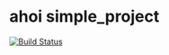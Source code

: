 ahoi
simple_project
==============

[![Build Status](http://andreitognolo.ngrok.com/andreitognolo/simple_project/branch/master/build_image)](http://vagrant.snap-ci.com/andreitognolo/simple_project/branch/master)
